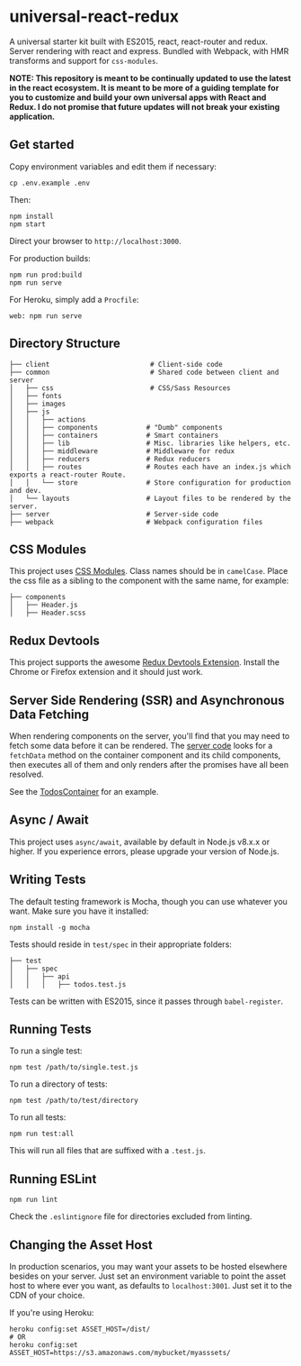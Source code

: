 # universal-react-redux

A universal starter kit built with ES2015, react, react-router and redux. Server
rendering with react and express. Bundled with Webpack, with HMR transforms and
support for `css-modules`.

**NOTE: This repository is meant to be continually updated to use the latest in
the react ecosystem. It is meant to be more of a guiding template for you to
customize and build your own universal apps with React and Redux. I do not
promise that future updates will not break your existing application.**

## Get started

Copy environment variables and edit them if necessary:
```
cp .env.example .env
```

Then:
```
npm install
npm start
```

Direct your browser to `http://localhost:3000`.

For production builds:

```
npm run prod:build
npm run serve
```

For Heroku, simply add a `Procfile`:
```
web: npm run serve
```

## Directory Structure
```
├── client                         # Client-side code
├── common                         # Shared code between client and server
│   ├── css                        # CSS/Sass Resources
│   ├── fonts
│   ├── images
│   ├── js
│   │   ├── actions
│   │   ├── components            # "Dumb" components
│   │   ├── containers            # Smart containers
│   │   ├── lib                   # Misc. libraries like helpers, etc.
│   │   ├── middleware            # Middleware for redux
│   │   ├── reducers              # Redux reducers
│   │   ├── routes                # Routes each have an index.js which exports a react-router Route.
│   │   └── store                 # Store configuration for production and dev.
│   └── layouts                   # Layout files to be rendered by the server.
├── server                        # Server-side code
├── webpack                       # Webpack configuration files
```

## CSS Modules
This project uses [CSS Modules](https://github.com/css-modules/css-modules).
Class names should be in `camelCase`. Place the css file as a sibling to the
component with the same name, for example:
```
├── components
│   ├── Header.js
│   ├── Header.scss
```

## Redux Devtools
This project supports the awesome [Redux Devtools Extension](https://github.com/zalmoxisus/redux-devtools-extension). Install the
Chrome or Firefox extension and it should just work.

## Server Side Rendering (SSR) and Asynchronous Data Fetching
When rendering components on the server, you'll find that you may need to fetch
some data before it can be rendered. The [server code](server/server.js) looks
for a `fetchData` method on the container component and its child components,
then executes all of them and only renders after the promises have all been
resolved.

See the [TodosContainer](common/js/containers/Todos/index.js) for an example.

## Async / Await
This project uses `async/await`, available by default in Node.js v8.x.x or
higher. If you experience errors, please upgrade your version of Node.js.

## Writing Tests
The default testing framework is Mocha, though you can use whatever you want.
Make sure you have it installed:

```
npm install -g mocha
```

Tests should reside in `test/spec` in their appropriate folders:

```
├── test
│   ├── spec
│   │   ├── api
│   │   │   ├── todos.test.js
```

Tests can be written with ES2015, since it passes through `babel-register`.

## Running Tests
To run a single test:
```
npm test /path/to/single.test.js
```

To run a directory of tests:

```
npm test /path/to/test/directory
```

To run all tests:

```
npm run test:all
```

This will run all files that are suffixed with a `.test.js`.

## Running ESLint

```
npm run lint
```

Check the `.eslintignore` file for directories excluded from linting.

## Changing the Asset Host

In production scenarios, you may want your assets to be hosted elsewhere besides
on your server. Just set an environment variable to point the asset host to
where ever you want, as defaults to `localhost:3001`. Just set it to the CDN of
your choice.

If you're using Heroku:
```
heroku config:set ASSET_HOST=/dist/
# OR
heroku config:set ASSET_HOST=https://s3.amazonaws.com/mybucket/myasssets/
```
